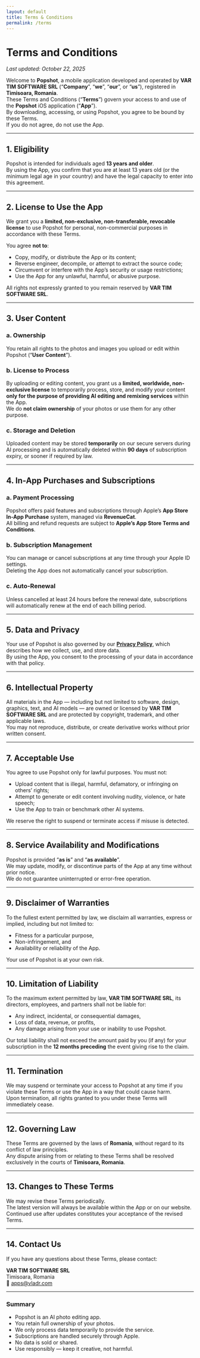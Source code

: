 ```yaml
---
layout: default
title: Terms & Conditions
permalink: /terms
---
```


<link rel="stylesheet" href="/assets/style.css">

# Terms and Conditions

_Last updated: October 22, 2025_

Welcome to **Popshot**, a mobile application developed and operated by **VAR TIM SOFTWARE SRL** (“**Company**”, “**we**”, “**our**”, or “**us**”), registered in **Timisoara, Romania**.  
These Terms and Conditions (“**Terms**”) govern your access to and use of the **Popshot** iOS application (“**App**”).  
By downloading, accessing, or using Popshot, you agree to be bound by these Terms.  
If you do not agree, do not use the App.

---

## 1. Eligibility

Popshot is intended for individuals aged **13 years and older**.  
By using the App, you confirm that you are at least 13 years old (or the minimum legal age in your country) and have the legal capacity to enter into this agreement.

---

## 2. License to Use the App

We grant you a **limited, non-exclusive, non-transferable, revocable license** to use Popshot for personal, non-commercial purposes in accordance with these Terms.

You agree **not to**:
- Copy, modify, or distribute the App or its content;
- Reverse engineer, decompile, or attempt to extract the source code;
- Circumvent or interfere with the App’s security or usage restrictions;
- Use the App for any unlawful, harmful, or abusive purpose.

All rights not expressly granted to you remain reserved by **VAR TIM SOFTWARE SRL**.

---

## 3. User Content

### a. Ownership  
You retain all rights to the photos and images you upload or edit within Popshot (“**User Content**”).

### b. License to Process  
By uploading or editing content, you grant us a **limited, worldwide, non-exclusive license** to temporarily process, store, and modify your content **only for the purpose of providing AI editing and remixing services** within the App.  
We do **not claim ownership** of your photos or use them for any other purpose.

### c. Storage and Deletion  
Uploaded content may be stored **temporarily** on our secure servers during AI processing and is automatically deleted within **90 days** of subscription expiry, or sooner if required by law.

---

## 4. In-App Purchases and Subscriptions

### a. Payment Processing  
Popshot offers paid features and subscriptions through Apple’s **App Store In-App Purchase** system, managed via **RevenueCat**.  
All billing and refund requests are subject to **Apple’s App Store Terms and Conditions**.

### b. Subscription Management  
You can manage or cancel subscriptions at any time through your Apple ID settings.  
Deleting the App does not automatically cancel your subscription.

### c. Auto-Renewal  
Unless cancelled at least 24 hours before the renewal date, subscriptions will automatically renew at the end of each billing period.

---

## 5. Data and Privacy

Your use of Popshot is also governed by our **[Privacy Policy](privacy-policy.md)**, which describes how we collect, use, and store data.  
By using the App, you consent to the processing of your data in accordance with that policy.

---

## 6. Intellectual Property

All materials in the App — including but not limited to software, design, graphics, text, and AI models — are owned or licensed by **VAR TIM SOFTWARE SRL** and are protected by copyright, trademark, and other applicable laws.  
You may not reproduce, distribute, or create derivative works without prior written consent.

---

## 7. Acceptable Use

You agree to use Popshot only for lawful purposes. You must not:
- Upload content that is illegal, harmful, defamatory, or infringing on others’ rights;
- Attempt to generate or edit content involving nudity, violence, or hate speech;
- Use the App to train or benchmark other AI systems.

We reserve the right to suspend or terminate access if misuse is detected.

---

## 8. Service Availability and Modifications

Popshot is provided “**as is**” and “**as available**”.  
We may update, modify, or discontinue parts of the App at any time without prior notice.  
We do not guarantee uninterrupted or error-free operation.

---

## 9. Disclaimer of Warranties

To the fullest extent permitted by law, we disclaim all warranties, express or implied, including but not limited to:
- Fitness for a particular purpose,  
- Non-infringement, and  
- Availability or reliability of the App.

Your use of Popshot is at your own risk.

---

## 10. Limitation of Liability

To the maximum extent permitted by law, **VAR TIM SOFTWARE SRL**, its directors, employees, and partners shall not be liable for:
- Any indirect, incidental, or consequential damages,  
- Loss of data, revenue, or profits,  
- Any damage arising from your use or inability to use Popshot.

Our total liability shall not exceed the amount paid by you (if any) for your subscription in the **12 months preceding** the event giving rise to the claim.

---

## 11. Termination

We may suspend or terminate your access to Popshot at any time if you violate these Terms or use the App in a way that could cause harm.  
Upon termination, all rights granted to you under these Terms will immediately cease.

---

## 12. Governing Law

These Terms are governed by the laws of **Romania**, without regard to its conflict of law principles.  
Any dispute arising from or relating to these Terms shall be resolved exclusively in the courts of **Timisoara, Romania**.

---

## 13. Changes to These Terms

We may revise these Terms periodically.  
The latest version will always be available within the App or on our website.  
Continued use after updates constitutes your acceptance of the revised Terms.

---

## 14. Contact Us

If you have any questions about these Terms, please contact:

**VAR TIM SOFTWARE SRL**  
Timisoara, Romania  
📩 [apps@vladr.com](mailto:apps@vladr.com)

---

### Summary

- Popshot is an AI photo editing app.  
- You retain full ownership of your photos.  
- We only process data temporarily to provide the service.  
- Subscriptions are handled securely through Apple.  
- No data is sold or shared.  
- Use responsibly — keep it creative, not harmful.